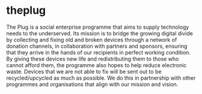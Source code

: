# theplug
The Plug is a social enterprise programme that aims to supply technology needs to the underserved. Its mission is to bridge the growing digital divide by collecting and fixing old and broken devices through a network of donation channels, in collaboration with partners and sponsors, ensuring that they arrive in the hands of our recipients in perfect working condition.  By giving these devices new life and redistributing them to those who cannot afford them, the programme also hopes to help reduce electronic waste.  Devices that we are not able to fix will be sent out to be recycled/upcycled as much as possible. We do this in partnership with other programmes and organisations that align with our mission and vision.
